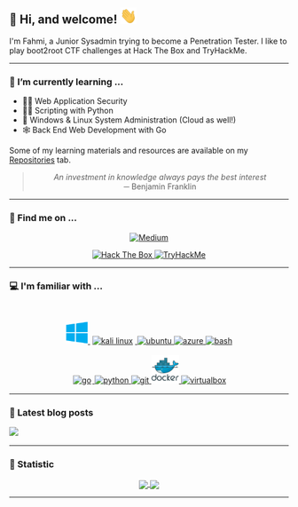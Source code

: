 ## 💬 Hi, and welcome! <img src="https://raw.githubusercontent.com/ABSphreak/ABSphreak/master/gifs/Hi.gif" width="30px">

I'm Fahmi, a Junior Sysadmin trying to become a Penetration Tester. I like to play boot2root CTF challenges at Hack The Box and TryHackMe.

---
### 🌱 I’m currently learning ... 

- 🐱‍💻 Web Application Security 
- 👨‍💻 Scripting with Python
- 🐧 Windows & Linux System Administration (Cloud as well!)
- 🕸 Back End Web Development with Go

Some of my learning materials and resources are available on my [Repositories](https://github.com/fahmifj?tab=repositories) tab.

<div align="center">

> *An investment in knowledge always pays the best interest*  
> ─ Benjamin Franklin  

</div>

---
### 📍 Find me on ...

<p align="center">
  <a href = "https://medium.com/@fahmifj" target="_blank"> 
    <img height="40" src="https://img.shields.io/badge/-Medium-000000.svg?&style=for-the-badge&logo=Medium&logoColor=white" alt="Medium" />
  </a>
</p>
<p align="center"> 
  <a href="https://app.hackthebox.eu/profile/265868" target="_blank">
    <img src="http://www.hackthebox.eu/badge/image/265868" alt="Hack The Box">
  </a> 
  <a href="https://tryhackme.com/p/iamf" target="_blank">
    <img src="https://i.imgur.com/6oR8CVH.png" alt="TryHackMe" height="52" width="220">
  </a> 
</p>

---
### 💻 I'm familiar with ...
<br>
<p align="center">   
  <a href="https://www.microsoft.com/en-us/windows" target="_blank"> 
    <img src="https://raw.githubusercontent.com/devicons/devicon/master/icons/windows8/windows8-original.svg" alt="windows" height="40"> 
  </a> 
  
  <a href="https://www.kali.org/" target="_blank"> 
    <img src="https://upload.wikimedia.org/wikipedia/commons/4/4b/Kali_Linux_2.0_wordmark.svg" alt="kali linux" height="45" style="margin:4px" > 
  </a> 

  <a href="https://ubuntu.com/" target="_blank"> 
    <img src="https://www.vectorlogo.zone/logos/ubuntu/ubuntu-icon.svg" alt="ubuntu" height="50"> 
  </a> 

  <a href="https://azure.microsoft.com/en-in/" target="_blank"> 
    <img src="https://www.vectorlogo.zone/logos/microsoft_azure/microsoft_azure-icon.svg" height="50" alt="azure" /> 
  </a> 
  
  <a href="https://www.gnu.org/software/bash/" target="_blank"> 
    <img src="https://www.vectorlogo.zone/logos/gnu_bash/gnu_bash-icon.svg" alt="bash" height="50" /> 
  </a> 
</p>

  <div></div>

<p align="center">   

  <a href="https://golang.org" target="_blank"> 
    <img src="https://www.vectorlogo.zone/logos/golang/golang-official.svg" alt="go" height="50" width="75" style="margin:2px;" > 
  </a> 

  <a href="https://www.python.org" target="_blank"> 
    <img src="https://www.vectorlogo.zone/logos/python/python-icon.svg" alt="python" height="50" width="60"/> 
  </a>
  
  <a href="https://git-scm.com/" target="_blank"> 
    <img src="https://www.vectorlogo.zone/logos/git-scm/git-scm-icon.svg" alt="git" height="50" /> 
  </a> 

  <a href="https://www.docker.com/" target="_blank"> 
    <img src="https://raw.githubusercontent.com/devicons/devicon/master/icons/docker/docker-original-wordmark.svg" alt="docker" width="50" height="50" /> 
  </a> 
  
  <a href="https://www.virtualbox.org/" target="_blank"> 
    <img src="https://www.vectorlogo.zone/logos/virtualbox/virtualbox-icon.svg" alt="virtualbox" height="50"> 
  </a> 
  

</p>

---
### 📝 Latest blog posts

<a href="https://medium.com/@fahmifj">
  <img src="https://github-readme-medium.vercel.app/?username=fahmifj&limit=3" />
</a>

---
### 🔰 Statistic


<p align="center">
  <a href="">
    <img align="center" src="https://github-readme-stats.vercel.app/api/top-langs/?username=fahmifj&theme=nord&hide=makefile,css,c&langs_count=6&layout=compact" />
  </a>

<a href="">
  <img align="center" src="https://github-readme-stats.vercel.app/api?username=fahmifj&show_icons=true&theme=nord&hide_title=true&include_all_commits=true&hide_rank=true" />
</a>
</p>

<hr>

<!--
**fahmi1597/fahmi1597** is a ✨ _special_ ✨ repository because its `README.md` (this file) appears on your GitHub profile.

Here are some ideas to get you started:

- 🔭 I’m currently working on ...
- 🌱 I’m currently learning ...
- 👯 I’m looking to collaborate on ...
- 🤔 I’m looking for help with ...
- 💬 Ask me about ...
- 📫 How to reach me: ...
- 😄 Pronouns: ...
- ⚡ Fun fact: ...

[HackTheBox]: https://app.hackthebox.eu/profile/265868
[TryHackMe]: https://tryhackme.com/p/iamf
[Medium]: https://medium.com/@fahmifj

  <a href="https://www.linux.org/" target="_blank"> 
    <img src="https://raw.githubusercontent.com/devicons/devicon/master/icons/linux/linux-original.svg" alt="linux" class="icon" > 
  </a>  
  <br> 
  <a target="_blank" href="https://github-readme-medium-recent-article.vercel.app/medium/@fahmifj/0">
    <img src="https://github-readme-medium-recent-article.vercel.app/medium/@fahmifj/0" alt="Recent Article 0">
</a>
<br> 
  <a target="_blank" href="https://github-readme-medium-recent-article.vercel.app/medium/@fahmifj/1">
    <img src="https://github-readme-medium-recent-article.vercel.app/medium/@fahmifj/1" alt="Recent Article 1">
  </a>
<br> 
  <a target="_blank" href="https://github-readme-medium-recent-article.vercel.app/medium/@fahmifj/2">
    <img src="https://github-readme-medium-recent-article.vercel.app/medium/@fahmifj/2" alt="Recent Article 2">
  </a> 
  -->



